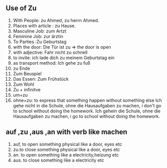 ## Use of Zu
1. With People: zu Ahmed, zu herrn Ahmed.
2. Places with article : zu Hause.
3. Masculine Job: zum Artzt
4. Feminine Job: zur ärztin
5. To Parties :Zu Geburtstag
6. with the door:  Die Tür ist zu => the door is open
7. with adjective: Fahr nicht zu schnell
8. to invite: ich lade dich zu meinem Geburtstag ein
9. as transport method: Ich gehe zu fuß
10. zu Ende
11. Zum Beuspiel
12. Das Essen: Zum Frühstück
13. Zum Wohl
14. Zu + infinitve
15. um+zu
16. ohne+zu: to express that something happen without something else 
	Ich gehe nicht in die Schule, ohne die Hausaufgaben zu machen,
	i don't go to school without doing the homework.
	Ich gehein die Schule, ohne die Hausaufgaben zu machen,
	i  go to school without doing the homework.


## auf ,zu ,aus ,an with verb like machen
1. auf, to open something physical like a door, eyes etc
2. zu.to close something physical like a door, eyes etc
3. an. to open something  like a electricity,heizung  etc
4. aus. to close something  like a electricity  etc
